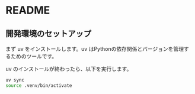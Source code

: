 # README

## 開発環境のセットアップ

まず uv をインストールします。uv はPythonの依存関係とバージョンを管理するためのツールです。

uv のインストールが終わったら、以下を実行します。

```bash
uv sync
source .venv/bin/activate
```